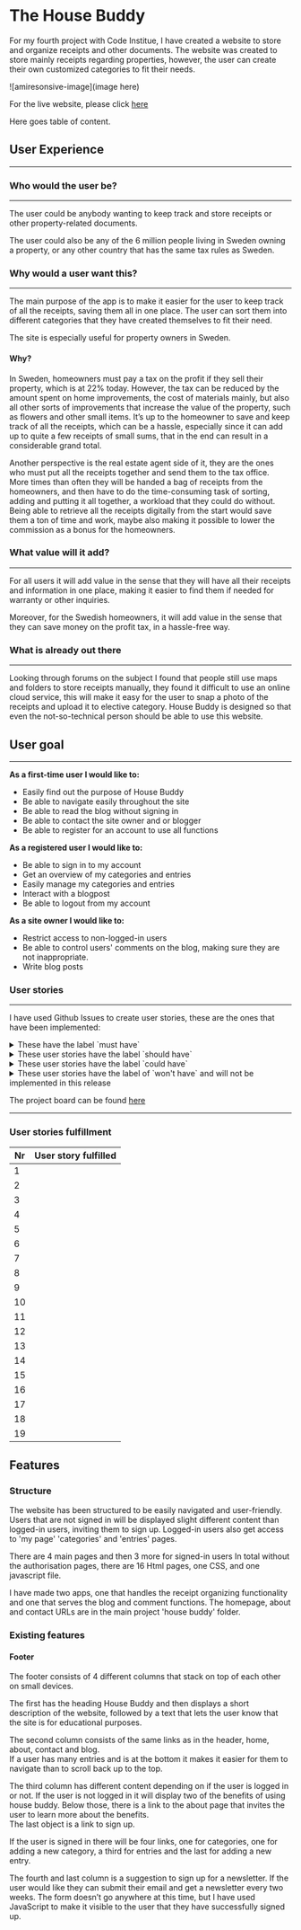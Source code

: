 # The House Buddy

For my fourth project with Code Institue, I have created a website to store and organize receipts and other documents.
The website was created to store mainly receipts regarding properties, however, the user can create their own customized categories to fit their needs.

![amiresonsive-image](image here)

For the live website, please click [here](https://the-house-buddy.herokuapp.com/)

Here goes table of content.

## User Experience

---

### Who would the user be?

---
The user could be anybody wanting to keep track and store receipts or other property-related documents.

The user could also be any of the 6 million people living in Sweden owning a property, or any other country that has the same tax rules as Sweden.

### Why would a user want this?

---
The main purpose of the app is to make it easier for the user to keep track of all the receipts, saving them all in one place. The user can sort them into different categories that they have created themselves to fit their need.

The site is especially useful for property owners in Sweden.

#### **Why?**

In Sweden, homeowners must pay a tax on the profit if they sell their property, which is at 22% today.
However, the tax can be reduced by the amount spent on home improvements, the cost of materials mainly, but also all other sorts of improvements that increase the value of the property, such as flowers and other small items.
It’s up to the homeowner to save and keep track of all the receipts, which can be a hassle, especially since it can add up to quite a few receipts of small sums, that in the end can result in a considerable grand total.

Another perspective is the real estate agent side of it, they are the ones who must put all the receipts together and send them to the tax office.  
More times than often they will be handed a bag of receipts from the homeowners, and then have to do the time-consuming task of sorting, adding and putting it all together, a workload that they could do without. Being able to retrieve all the receipts digitally from the start would save them a ton of time and work, maybe also making it possible to lower the commission as a bonus for the homeowners.

### What value will it add?

---
For all users it will add value in the sense that they will have all their receipts and information in one place, making it easier to find them if needed for warranty or other inquiries. 

Moreover, for the Swedish homeowners, it will add value in the sense that they can save money on the profit tax, in a hassle-free way.

### What is already out there

---
Looking through forums on the subject I found that people still use maps and folders to store receipts manually, they found it difficult to use an online cloud service, this will make it easy for the user to snap a photo of the receipts and upload it to elective category. House Buddy is designed so that even the not-so-technical person should be able to use this website.

## User goal

---
**As a first-time user I would like to:**

- Easily find out the purpose of House Buddy
- Be able to navigate easily throughout the site
- Be able to read the blog without signing in
- Be able to contact the site owner and or blogger
- Be able to register for an account to use all functions

**As a registered user I would like to:**

- Be able to sign in to my account
- Get an overview of my categories and entries
- Easily manage my categories and entries
- Interact with a blogpost
- Be able to logout from my account

**As a site owner I would like to:**

- Restrict access to non-logged-in users
- Be able to control users' comments on the blog, making sure they are not inappropriate.
- Write blog posts

### User stories

---
I have used Github Issues to create user stories, these are the ones that have been implemented:

<details><summary>These have the label `must have`</summary>

1. Account registration
    - As a **site user** I can **register for an account** so that **I can benefit from all the logged-in user functions of the site, such as creating, viewing, editing, and deleting entries and/or categories.**

2. Manage categories
    - As a **logged-in site user** I can **create, view, edit and delete categories from my page** so that **I can manage my categories and organize my posts.**

3. Manage entries
    - As a **logged-in site user** I can **create, view, edit and delete entries on my page** so that **I can manage my entries and keep track of important receipts/information.**

4. View categories
    - As a **logged-in site user** I can **view all of my categories** so that **I can get a clear overview of all my different categories and easily find the one im looking for.**

5. Blog: View blogposts
    - As a **site user** I can **view a list of blog posts** so that **I can select which one I would like to read**

6. Blog: Choose a blog post to read
    - As a **site user** I can **click on the blog post I would like to read** so that **I can see the full post and all of the comments.**

7. Site navigation
    - As a **site user** I can **navigate the site using the navbar** so that **I can easily find the information/content I was looking for.**

8. Blog: Manage blog posts
    - As a **site owner** I can **create, view, edit and delete posts from the admin page** so that **I can manage my blog and its content.**

</details>

<details><summary>These user stories have the label `should have`</summary>

9. About the website
    - As a **site user** I can **read about the House Buddy website and the benefits of using it on an about page** so that **I can get to know more about the website and how I could get the most out of using it, also get inspired to create an account if I haven't already got it.**

10. Contact the site owner
    - As a **site user** I can **get in contact with the site owner** so that **I can ask questions, ask for help with my account or give them feedback**

11. Blog: Leave a comment on a post
    - As a **logged-in user** I can **leave a comment on a post** so that **I can let the author know how I feel about it, and interact with other users.**

12. Blog: Create drafts
    - As a **site owner** I can **create draft posts** so that **I can finish writing the blog post later**

13. Blog: Approve comments
    - As a **site owner** I can **approve or delete comments** so that **I easily can control that it won't be any offensive or hateful comments posted.**

14. Blog: View comments
    - As a **site user or site owner** I can **view comments in a blog post** so that **I can read the comments and see what others think about the post.**

15. Blog: Like or unlike posts
    - As a **logged-in site user** I can **like or unlike a post** so that **I can interact with the content**

16. Blog: View likes
    - As a **site user or site owner** I can **view the number of likes on each blog post** so that **I can see which is the most popular and if it's an appreciated blog post.**

</details>

<details><summary>These user stories have the label `could have`</summary>

17. Sort entries
    - As a **logged-in site user** I can **sort my entries by category, amount or date added** so that **I can easily find or sort my entries and get a good overview of them.**

18. Search for entries
    - As a **logged-in site user** I can **search for an entry** so that **I can easily find what I was looking for**

19. Sign up for a newsletter
    - As a **site user** I can **sign up for a newsletter** so that **I can receive interesting news from the House Buddy website and its owner.**

</details>

<details><summary>These user stories have the label of `won't have` and will not be implemented in this release</summary>

Blog: sort posts by category or date

- As a **site user** I can **sort blog posts by category or published date** so that **I can find a blog post in a certain category or the newest/oldest one.**

Blog: Like comments

- As a **logged-in site user** I can **like other people's comments** so that **I can interact with them.**

Blog: Manage blogpost frontend

- As a **site owner** I can **create, view, edit and delete blog posts from my logged in site (not /admin)**   so that **I can create and edit blogpost quick and easy**

</details>

The project board can be found [here](https://github.com/users/Ajn0r/projects/4/views/1)

---

### User stories fulfillment

| Nr | User story fulfilled |
| --- | --- |
| 1 | |
| 2 | |
| 3 | |
| 4 | |
| 5 | |
| 6 | |
| 7 | |
| 8 | |
| 9 | |
| 10 | |
| 11 | |
| 12 | |
| 13 | |
| 14 | |
| 15 | |
| 16 | |
| 17 | |
| 18 | |
| 19 | |

## Features

### Structure

The website has been structured to be easily navigated and user-friendly. Users that are not signed in will be displayed slight different content than logged-in users, inviting them to sign up. Logged-in users also get access to 'my page' 'categories' and 'entries' pages.

There are 4 main pages and then 3 more for signed-in users
In total without the authorisation pages, there are 16 Html pages, one CSS, and one javascript file.

I have made two apps, one that handles the receipt organizing functionality and one that serves the blog and comment functions.
The homepage, about and contact URLs are in the main project 'house buddy' folder.

### Existing features

#### Footer

The footer consists of 4 different columns that stack on top of each other on small devices.

The first has the heading House Buddy and then displays a short description of the website, followed by a text that lets the user know that the site is for educational purposes.

The second column consists of the same links as in the header, home, about, contact and blog.  
If a user has many entries and is at the bottom it makes it easier for them to navigate than to scroll back up to the top.

The third column has different content depending on if the user is logged in or not.
If the user is not logged in it will display two of the benefits of using house buddy. Below those, there is a link to the about page that invites the user to learn more about the benefits.  
The last object is a link to sign up.

If the user is signed in there will be four links, one for categories, one for adding a new category, a third for entries and the last for adding a new entry.

The fourth and last column is a suggestion to sign up for a newsletter.
If the user would like they can submit their email and get a newsletter every two weeks. The form doesn’t go anywhere at this time, but I have used JavaScript to make it visible to the user that they have successfully signed up.